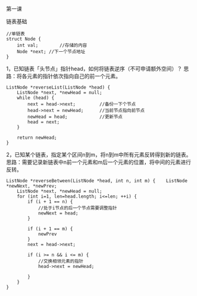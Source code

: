 第一课

链表基础
```
//单链表
struct Node {
    int val;        //存储的内容
    Node *next; //下一个节点地址
}
```
1，已知链表「头节点」指针head，如何将链表逆序（不可申请额外空间）？
思路：将各元素的指针依次指向自己的前一个元素。
```
ListNode *reverseList(ListNode *head) {
    ListNode *next, *newHead = null;
    while (head) {
        next = head->next;         //备份一下个节点
        head->next = newHead;      //当前节点指向前节点
        newHead = head;            //更新节点
        head = next; 
    }
    
    return newHead;
}
```
2，已知某个链表，指定某个区间n到m，将n到m中所有元素反转得到新的链表。
思路：需要记录新链表中n前一个元素和m后一个元素的位置，将中间的元素进行反转。
```
ListNode *reverseBetween(ListNode *head, int n, int m) {	ListNode *newNext, *newPrev;
	ListNode *next, *newHead = null;
    for (int i=1, len=head.length; i<=len; ++i) {
    	if (i + 1 == n) {
        	//处于i节点的后一个节点需要调整指针
            newNext = head;
        }
        
        if (i + 1 == m) {
        	newPrev
        }
    	next = head->next;
        
        if (i >= n && i <= m) {
        	//交换相领元素的指针
            head->next = newHead;
            
        }
    }
}
```


